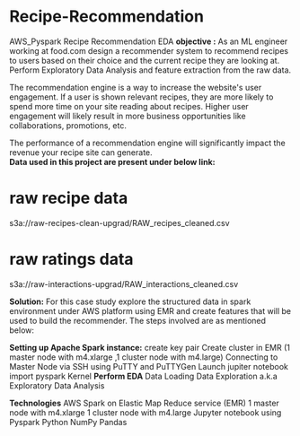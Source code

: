 # Recipe-Recommendation
AWS_Pyspark Recipe Recommendation EDA 
**objective :**
  As an ML engineer working at food.com design a recommender system to recommend recipes to users based on their choice and the current     recipe they are looking at.
  Perform Exploratory Data Analysis and feature extraction from the raw data.
  
The recommendation engine is a way to increase the website's user engagement. If a user is shown relevant recipes, they are more likely to spend more time on your site reading about recipes. Higher user engagement will likely result in more business opportunities like collaborations, promotions, etc.

 
The performance of a recommendation engine will significantly impact the revenue your recipe site can generate.  
**Data used in this project are present under below link:**
# raw recipe data
s3a://raw-recipes-clean-upgrad/RAW_recipes_cleaned.csv

# raw ratings data
s3a://raw-interactions-upgrad/RAW_interactions_cleaned.csv

**Solution:** For this case study explore the structured data in spark environment under AWS platform using EMR  and create features that will be used to build the recommender. The steps involved are as mentioned below:

**Setting up Apache Spark instance:**
create key pair
Create cluster in EMR (1 master node with m4.xlarge ,1 cluster node with m4.large)
Connecting to Master Node via SSH using PuTTY and PuTTYGen
Launch jupiter notebook 
import pyspark Kernel
**Perform EDA**
  Data Loading 
  Data Exploration a.k.a Exploratory Data Analysis

  **Technologies**
  AWS 
    Spark on Elastic Map Reduce service (EMR)
    1 master node with m4.xlarge 
    1 cluster node with m4.large
    Jupyter notebook using Pyspark
    Python
    NumPy
    Pandas
 
